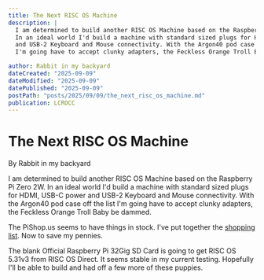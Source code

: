 ```yaml
---
title: The Next RISC OS Machine
description: |
  I am determined to build another RISC OS Machine based on the Raspberry Pi Zero 2W.
  In an ideal world I'd build a machine with standard sized plugs for HDMI, USB-C power
  and USB-2 Keyboard and Mouse connectivity. With the Argon40 pod case off the list
  I'm going have to accept clunky adapters, the Feckless Orange Troll Baby be dammed.

author: Rabbit in my backyard
dateCreated: "2025-09-09"
dateModified: "2025-09-09"
datePublished: "2025-09-09"
postPath: "posts/2025/09/09/the_next_risc_os_machine.md"
publication: LCROCC
---
```


# The Next RISC OS Machine

By Rabbit in my backyard

I am determined to build another RISC OS Machine based on the Raspberry Pi Zero 2W. In an ideal world I'd build a machine with standard sized plugs for HDMI, USB-C power and USB-2 Keyboard and Mouse connectivity. With the Argon40 pod case off the list I'm going have to accept clunky adapters, the Feckless Orange Troll Baby be dammed.

The PiShop.us seems to have things in stock. I've put together the [shopping list](https://www.pishop.us/wishlist.php?publicwishlist=45970894-4100-47d3-bf7e-c1a48f0fa889). Now to save my pennies.

The blank Official Raspberry Pi 32Gig SD Card is going to get RISC OS 5.31v3 from RISC OS Direct. It seems stable in my current testing. Hopefully I'll be able to build and had off a few more of these puppies.

